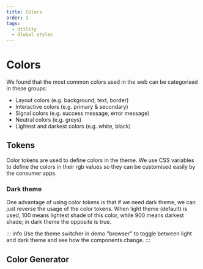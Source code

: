 ```yaml
---
title: Colors
order: 1
tags:
  - Utility
  - Global styles
---
```


# Colors

We found that the most common colors used in the web can be categorised in these groups:

- Layout colors (e.g. background, text, border)
- Interactive colors (e.g. primary & secondary)
- Signal colors (e.g. success message, error message)
- Neutral colors (e.g. greys)
- Lightest and darkest colors (e.g. white, black)

## Tokens

Color tokens are used to define colors in the theme. We use CSS variables to define the colors in their rgb values so they can be customised easily by the consumer apps.

### Dark theme

One advantage of using color tokens is that if we need dark theme, we can just reverse the usage of the color tokens.
When light theme (default) is used, 100 means lightest shade of this color, while 900 means darkest shade; in dark theme the opposite is true.

::: info
Use the theme switcher in demo "browser" to toggle between light and dark theme and see how the components change.
:::

<!-- display default colors -->

## Color Generator

<!-- color generator -->